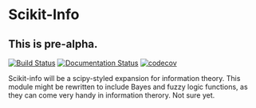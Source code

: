 # Scikit-Info

## This is pre-alpha.

[![Build Status](https://travis-ci.org/KIT-HYD/scikit-info.svg?branch=master)](https://travis-ci.org/KIT-HYD/scikit-info)
[![Documentation Status](https://readthedocs.org/projects/scikit-info/badge/?version=latest)](https://scikit-info.readthedocs.io/en/latest/?badge=latest)
[![codecov](https://codecov.io/gh/KIT-HYD/scikit-info/branch/master/graph/badge.svg)](https://codecov.io/gh/KIT-HYD/scikit-info)


Scikit-info will be a scipy-styled expansion for information theory.
This module might be rewritten to include Bayes and fuzzy logic functions, as they can come very handy in information therory. Not sure yet.
